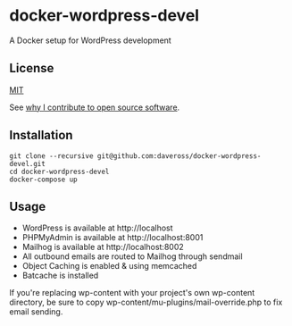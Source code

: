 # docker-wordpress-devel

A Docker setup for WordPress development

## License

[MIT](http://daveross.mit-license.org/)

See [why I contribute to open source software](https://medium.com/@csixty4/why-i-write-open-source-software-6d3569c85e64).

## Installation

```
git clone --recursive git@github.com:daveross/docker-wordpress-devel.git
cd docker-wordpress-devel
docker-compose up
```

## Usage

* WordPress is available at http://localhost
* PHPMyAdmin is available at http://localhost:8001
* Mailhog is available at http://localhost:8002
* All outbound emails are routed to Mailhog through sendmail
* Object Caching is enabled & using memcached
* Batcache is installed

If you're replacing wp-content with your project's own wp-content directory,
be sure to copy wp-content/mu-plugins/mail-override.php to fix email sending.